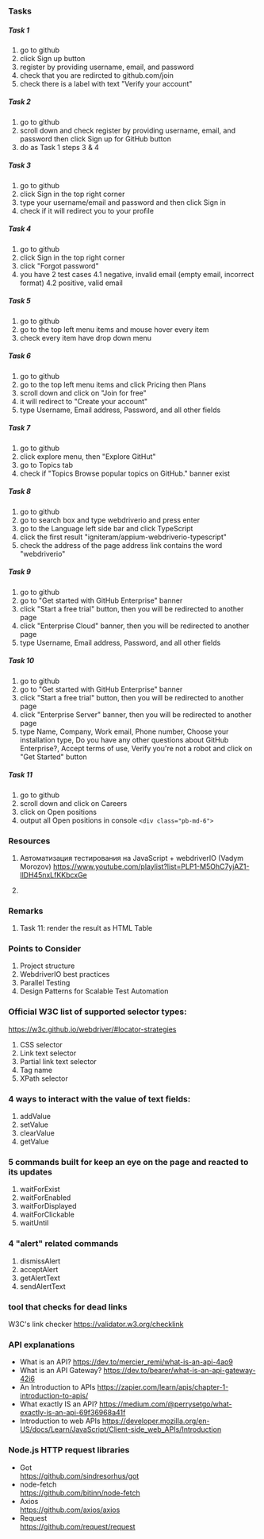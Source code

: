 ### Tasks

##### Task 1

1. go to github
2. click Sign up button
3. register by providing username, email, and password
4. check that you are redircted to github.com/join
5. check there is a label with text "Verify your account"

##### Task 2

1. go to github
2. scroll down and check register by providing username, email, and password then click Sign up for GitHub button
3. do as Task 1 steps 3 & 4

##### Task 3

1. go to github
2. click Sign in the top right corner
3. type your username/email and password and then click Sign in
4. check if it will redirect you to your profile

##### Task 4

1. go to github
2. click Sign in the top right corner
3. click "Forgot password"
4. you have 2 test cases
   4.1 negative, invalid email (empty email, incorrect format)
   4.2 positive, valid email

##### Task 5

1. go to github
2. go to the top left menu items and mouse hover every item
3. check every item have drop down menu

##### Task 6

1. go to github
2. go to the top left menu items and click Pricing then Plans
3. scroll down and click on "Join for free"
4. it will redirect to "Create your account"
5. type Username, Email address, Password, and all other fields

##### Task 7

1. go to github
2. click explore menu, then "Explore GitHut"
3. go to Topics tab
4. check if "Topics Browse popular topics on GitHub." banner exist

##### Task 8

1. go to github
2. go to search box and type webdriverio and press enter
3. go to the Language left side bar and click TypeScript
4. click the first result "igniteram/appium-webdriverio-typescript"
5. check the address of the page address link contains the word "webdriverio"

##### Task 9

1. go to github
2. go to "Get started with GitHub Enterprise" banner
3. click "Start a free trial" button, then you will be redirected to another page
4. click "Enterprise Cloud" banner, then you will be redirected to another page
5. type Username, Email address, Password, and all other fields

##### Task 10

1. go to github
2. go to "Get started with GitHub Enterprise" banner
3. click "Start a free trial" button, then you will be redirected to another page
4. click "Enterprise Server" banner, then you will be redirected to another page
5. type Name, Company, Work email, Phone number, Choose your installation type, Do you have any other questions about GitHub Enterprise?, Accept terms of use, Verify you're not a robot and click on "Get Started" button

##### Task 11

1. go to github
2. scroll down and click on Careers
3. click on Open positions
4. output all Open positions in console `<div class="pb-md-6">`

### Resources

1. Автоматизация тестирования на JavaScript + webdriverIO (Vadym Morozov)
   https://www.youtube.com/playlist?list=PLP1-M5OhC7yjAZ1-llDH45nxLfKKbcxGe

2.

### Remarks

1. Task 11: render the result as HTML Table

### Points to Consider

1. Project structure
2. WebdriverIO best practices
3. Parallel Testing
4. Design Patterns for Scalable Test Automation

### Official W3C list of supported selector types:

https://w3c.github.io/webdriver/#locator-strategies

1. CSS selector
2. Link text selector
3. Partial link text selector
4. Tag name
5. XPath selector

### 4 ways to interact with the value of text fields:

1. addValue
2. setValue
3. clearValue
4. getValue

### 5 commands built for keep an eye on the page and reacted to its updates

1. waitForExist
2. waitForEnabled
3. waitForDisplayed
4. waitForClickable
5. waitUntil

### 4 "alert" related commands

1. dismissAlert
2. acceptAlert
3. getAlertText
4. sendAlertText

### tool that checks for dead links

W3C's link checker
https://validator.w3.org/checklink

### API explanations

- What is an API?
  https://dev.to/mercier_remi/what-is-an-api-4ao9
- What is an API Gateway?
  https://dev.to/bearer/what-is-an-api-gateway-42i6
- An Introduction to APIs
  https://zapier.com/learn/apis/chapter-1-introduction-to-apis/
- What exactly IS an API?
  https://medium.com/@perrysetgo/what-exactly-is-an-api-69f36968a41f
- Introduction to web APIs
  https://developer.mozilla.org/en-US/docs/Learn/JavaScript/Client-side_web_APIs/Introduction

### Node.js HTTP request libraries

- Got  
  https://github.com/sindresorhus/got
- node-fetch  
  https://github.com/bitinn/node-fetch
- Axios  
  https://github.com/axios/axios
- Request  
  https://github.com/request/request
